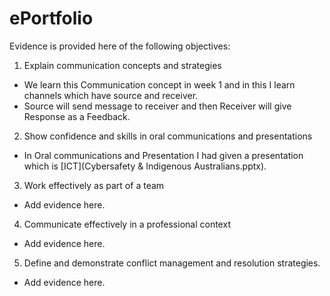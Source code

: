 # ePortfolio
Evidence is provided here of the following objectives:
1. Explain communication concepts and strategies
- We learn this Communication concept in week 1 and in this I learn channels which have source and receiver.
- Source will send message to receiver and then Receiver will give Response as a Feedback.
2. Show confidence and skills in oral communications and presentations
- In Oral communications and Presentation I had given a presentation which is [ICT](Cybersafety & Indigenous Australians.pptx).
3. Work effectively as part of a team
- Add evidence here.
4. Communicate effectively in a professional context
- Add evidence here.
5. Define and demonstrate conflict management and resolution strategies.
- Add evidence here.
